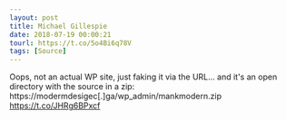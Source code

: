 ```yaml
---
layout: post
title: Michael Gillespie
date: 2018-07-19 00:00:21
tourl: https://t.co/5o4Bi6q78V
tags: [Source]
---
```

Oops, not an actual WP site, just faking it via the URL... and it's an open directory with the source in a zip: https://modermdesigec[.]ga/wp_admin/mankmodern.zip https://t.co/JHRg6BPxcf